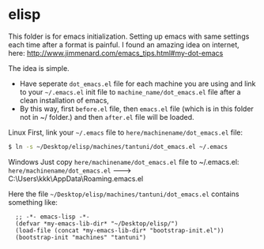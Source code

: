 elisp
=====
This folder is for emacs initialization. Setting up emacs with same settings each time after a format is painful. I found an amazing idea on internet, here: http://www.jimmenard.com/emacs_tips.html#my-dot-emacs

The idea is simple. 
* Have seperate `dot_emacs.el` file for each machine you are using and link to your `~/.emacs.el` init file to `machine_name/dot_emacs.el` file after a clean installation of emacs,
* By this way, first `before.el` file, then `emacs.el` file (which is in this folder not in ~/ folder.) and then `after.el` file will be loaded.

Linux
First, link your `~/.emacs` file to `here/machinename/dot_emacs.el` file:

```bash
$ ln -s ~/Desktop/elisp/machines/tantuni/dot_emacs.el ~/.emacs
```
Windows
Just copy `here/machinename/dot_emacs.el` file to ~/.emacs.el:
`here/machinename/dot_emacs.el` ---> C:\Users\kkk\AppData\Roaming\.emacs.el

Here the file `~/Desktop/elisp/machines/tantuni/dot_emacs.el` contains something like:

```elisp
  ;; -*- emacs-lisp -*-
  (defvar *my-emacs-lib-dir* "~/Desktop/elisp/")
  (load-file (concat *my-emacs-lib-dir* "bootstrap-init.el"))
  (bootstrap-init "machines" "tantuni")
```


